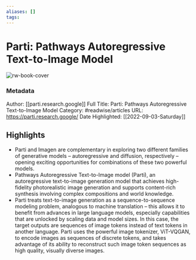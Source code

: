 ```yaml
---
aliases: []
tags:
---
```

# Parti: Pathways Autoregressive Text-to-Image Model

![rw-book-cover](https://readwise-assets.s3.amazonaws.com/static/images/article0.00998d930354.png)
### Metadata
Author: [[parti.research.google]]
Full Title: Parti: Pathways Autoregressive Text-to-Image Model
Category: #readwise/articles
URL: https://parti.research.google/
Date Highlighted: [[2022-09-03-Saturday]]

## Highlights
- Parti and Imagen are complementary in exploring two different families of generative models – autoregressive and diffusion, respectively – opening exciting opportunities for combinations of these two powerful models.
- Pathways Autoregressive Text-to-Image model (Parti), an autoregressive text-to-image generation model that achieves high-fidelity photorealistic image generation and supports content-rich synthesis involving complex compositions and world knowledge.
- Parti treats text-to-image generation as a sequence-to-sequence modeling problem, analogous to machine translation – this allows it to benefit from advances in large language models, especially capabilities that are unlocked by scaling data and model sizes. In this case, the target outputs are sequences of image tokens instead of text tokens in another language. Parti uses the powerful image tokenizer, ViT-VQGAN, to encode images as sequences of discrete tokens, and takes advantage of its ability to reconstruct such image token sequences as high quality, visually diverse images.
